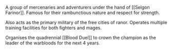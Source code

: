 A group of mercenaries and adventurers under the hand of [[Selgon Farinor]]. Famous for their rambunctious nature and respect for strength. 

Also acts as the primary military of the free cities of ranor. Operates multiple training facilities for both fighters and mages.

Organises the quadrennial [[Blood Duel]] to crown the champion as the leader of the warbloods for the next 4 years.
